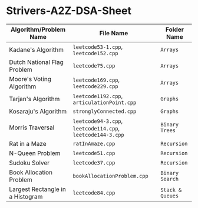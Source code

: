 # Strivers-A2Z-DSA-Sheet

| Algorithm/Problem Name                      | File Name                    | Folder Name       |
|---------------------------------------------|------------------------------|-------------------|
| Kadane's Algorithm                          | `leetcode53-1.cpp`, `leetcode152.cpp`       | `Arrays`          |
| Dutch National Flag Problem                          | `leetcode75.cpp`       | `Arrays`          |
| Moore's Voting Algorithm                         | `leetcode169.cpp`, `leetcode229.cpp`       | `Arrays`          |
| Tarjan's Algorithm                         | `leetcode1192.cpp`, `articulationPoint.cpp`       | `Graphs`|
| Kosaraju's Algorithm                         | `stronglyConnected.cpp`       | `Graphs`|
| Morris Traversal                         | `leetcode94-3.cpp`, `leetcode114.cpp`, `leetcode144-3.cpp`       | `Binary Trees`|
| Rat in a Maze                         | `ratInAmaze.cpp`       | `Recursion`|
| N-Queen Problem                         | `leetcode51.cpp`       | `Recursion`|
| Sudoku Solver                         | `leetcode37.cpp`       | `Recursion`|
| Book Allocation Problem                         | `bookAllocationProblem.cpp`       | `Binary Search`|
| Largest Rectangle in a Histogram                         | `leetcode84.cpp`       | `Stack & Queues`|
